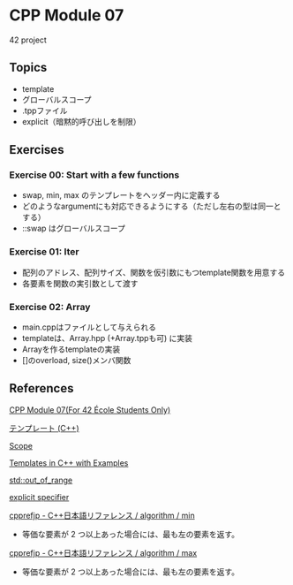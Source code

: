 # CPP Module 07
42 project

## Topics
- template <typename T>
- グローバルスコープ
- .tppファイル
- explicit（暗黙的呼び出しを制限）

## Exercises
### Exercise 00: Start with a few functions
- swap, min, max のテンプレートをヘッダー内に定義する
- どのようなargumentにも対応できるようにする（ただし左右の型は同一とする）
- ::swap はグローバルスコープ

### Exercise 01: Iter
- 配列のアドレス、配列サイズ、関数を仮引数にもつtemplate関数を用意する
- 各要素を関数の実引数として渡す

### Exercise 02: Array
- main.cppはファイルとして与えられる
- templateは、Array.hpp (+Array.tppも可) に実装
- Arrayを作るtemplateの実装
- []のoverload, size()メンバ関数

## References

[CPP Module 07(For 42 École Students Only)](https://projects.intra.42.fr/projects/cpp-module-07)

[テンプレート (C++)](https://learn.microsoft.com/ja-jp/cpp/cpp/templates-cpp?view=msvc-170)

[Scope](https://en.cppreference.com/w/cpp/language/scope)

[Templates in C++ with Examples](https://www.geeksforgeeks.org/templates-cpp/)

[std::out_of_range](https://en.cppreference.com/w/cpp/error/out_of_range)

[explicit specifier](https://en.cppreference.com/w/cpp/language/explicit)

[cpprefjp - C++日本語リファレンス / algorithm / min](https://cpprefjp.github.io/reference/algorithm/min.html)
- 等価な要素が 2 つ以上あった場合には、最も左の要素を返す。

[cpprefjp - C++日本語リファレンス / algorithm / max](https://cpprefjp.github.io/reference/algorithm/max.html)
- 等価な要素が 2 つ以上あった場合には、最も左の要素を返す。
